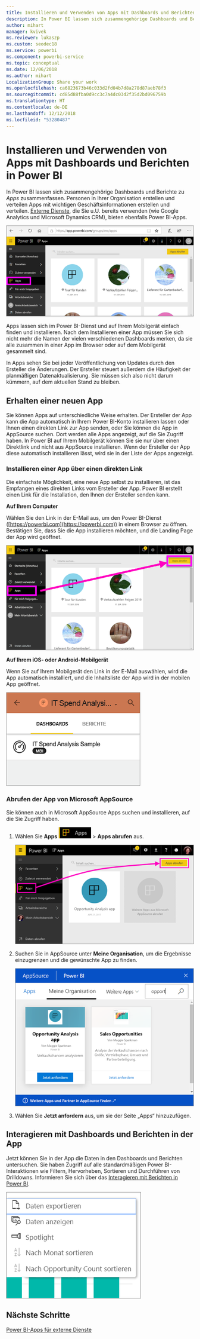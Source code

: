 ```yaml
---
title: Installieren und Verwenden von Apps mit Dashboards und Berichten in Power BI
description: In Power BI lassen sich zusammengehörige Dashboards und Berichte zu Apps zusammenfassen.
author: mihart
manager: kvivek
ms.reviewer: lukaszp
ms.custom: seodec18
ms.service: powerbi
ms.component: powerbi-service
ms.topic: conceptual
ms.date: 12/06/2018
ms.author: mihart
LocalizationGroup: Share your work
ms.openlocfilehash: ca6823673b46c033d2fd04b7d8a278d87aeb78f3
ms.sourcegitcommit: cd85d88fba0d9cc3c7a4dc03d2f35d2bd096759b
ms.translationtype: HT
ms.contentlocale: de-DE
ms.lasthandoff: 12/12/2018
ms.locfileid: "53280487"
---
```

# <a name="install-and-use-apps-with-dashboards-and-reports-in-power-bi"></a>Installieren und Verwenden von Apps mit Dashboards und Berichten in Power BI
In Power BI lassen sich zusammengehörige Dashboards und Berichte zu *Apps* zusammenfassen. Personen in Ihrer Organisation erstellen und verteilen Apps mit wichtigen Geschäftsinformationen erstellen und verteilen. [Externe Dienste](../service-connect-to-services.md), die Sie u.U. bereits verwenden (wie Google Analytics und Microsoft Dynamics CRM), bieten ebenfalls Power BI-Apps. 

![Apps in Power BI](./media/end-user-apps/power-bi-apps-navbar.png)

Apps lassen sich im Power BI-Dienst und auf Ihrem Mobilgerät einfach finden und installieren. Nach dem Installieren einer App müssen Sie sich nicht mehr die Namen der vielen verschiedenen Dashboards merken, da sie alle zusammen in einer App im Browser oder auf dem Mobilgerät gesammelt sind.

In Apps sehen Sie bei jeder Veröffentlichung von Updates durch den Ersteller die Änderungen. Der Ersteller steuert außerdem die Häufigkeit der planmäßigen Datenaktualisierung. Sie müssen sich also nicht darum kümmern, auf dem aktuellen Stand zu bleiben. 

## <a name="get-a-new-app"></a>Erhalten einer neuen App
Sie können Apps auf unterschiedliche Weise erhalten. Der Ersteller der App kann die App automatisch in Ihrem Power BI-Konto installieren lassen oder Ihnen einen direkten Link zur App senden, oder Sie können die App in AppSource suchen. Dort werden alle Apps angezeigt, auf die Sie Zugriff haben. In Power BI auf Ihrem Mobilgerät können Sie sie nur über einen Direktlink und nicht aus AppSource installieren. Wenn der Ersteller der App diese automatisch installieren lässt, wird sie in der Liste der Apps angezeigt.

### <a name="install-an-app-from-a-direct-link"></a>Installieren einer App über einen direkten Link
Die einfachste Möglichkeit, eine neue App selbst zu installieren, ist das Empfangen eines direkten Links vom Ersteller der App. Power BI erstellt einen Link für die Installation, den Ihnen der Ersteller senden kann.

**Auf Ihrem Computer** 

Wählen Sie den Link in der E-Mail aus, um den Power BI-Dienst ([https://powerbi.com](https://powerbi.com)) in einem Browser zu öffnen. Bestätigen Sie, dass Sie die App installieren möchten, und die Landing Page der App wird geöffnet.

![App-Startseite im Power BI-Dienst](./media/end-user-apps/power-bi-get-app.png)

**Auf Ihrem iOS- oder Android-Mobilgerät** 

Wenn Sie auf Ihrem Mobilgerät den Link in der E-Mail auswählen, wird die App automatisch installiert, und die Inhaltsliste der App wird in der mobilen App geöffnet. 

![Inhaltsliste der App auf dem Mobilgerät](./media/end-user-apps/power-bi-app-index-it-spend-360.png)

### <a name="get-the-app-from-microsoft-appsource"></a>Abrufen der App von Microsoft AppSource
Sie können auch in Microsoft AppSource Apps suchen und installieren, auf die Sie Zugriff haben. 

1. Wählen Sie **Apps** ![„Apps“ im linken Navigationsbereich](./media/end-user-apps/power-bi-apps-bar.png) > **Apps abrufen** aus. 
   
     ![Symbol „Apps abrufen“](./media/end-user-apps/power-bi-service-apps-get-apps-oppty.png)
2. Suchen Sie in AppSource unter **Meine Organisation**, um die Ergebnisse einzugrenzen und die gewünschte App zu finden.
   
     ![In AppSource unter „Meine Organisation“](./media/end-user-apps/power-bi-appsource-my-org.png)
3. Wählen Sie **Jetzt anfordern** aus, um sie der Seite „Apps“ hinzuzufügen. 

## <a name="interact-with-the-dashboards-and-reports-in-the-app"></a>Interagieren mit Dashboards und Berichten in der App
Jetzt können Sie in der App die Daten in den Dashboards und Berichten untersuchen. Sie haben Zugriff auf alle standardmäßigen Power BI-Interaktionen wie Filtern, Hervorheben, Sortieren und Durchführen von Drilldowns. Informieren Sie sich über das [Interagieren mit Berichten in Power BI](end-user-reading-view.md). 

![Exportieren von Daten aus einem Power BI-Visual](./media/end-user-apps/power-bi-service-export-data-visual.png)



## <a name="next-steps"></a>Nächste Schritte
[Power BI-Apps für externe Dienste](../service-connect-to-services.md)

